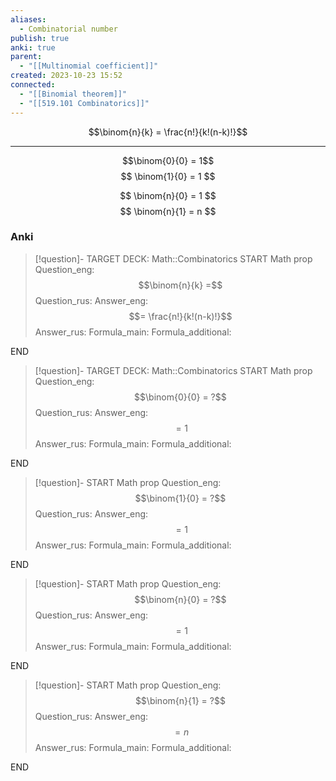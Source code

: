```yaml
---
aliases:
  - Combinatorial number
publish: true
anki: true
parent:
  - "[[Multinomial coefficient]]"
created: 2023-10-23 15:52
connected:
  - "[[Binomial theorem]]"
  - "[[519.101 Combinatorics]]"
---
```


$$\binom{n}{k} = \frac{n!}{k!(n-k)!}$$

---
$$\binom{0}{0} = 1$$
$$
\binom{1}{0} = 1
$$

$$
\binom{n}{0} = 1
$$
$$
\binom{n}{1} = n
$$

### Anki
> [!question]-
TARGET DECK: Math::Combinatorics
START
Math prop
Question_eng: $$\binom{n}{k} =$$
Question_rus: 
Answer_eng: $$= \frac{n!}{k!(n-k)!}$$
Answer_rus: 
Formula_main: 
Formula_additional:
<!--ID: 1699125498477-->
END

> [!question]-
TARGET DECK: Math::Combinatorics
START
Math prop
Question_eng: $$\binom{0}{0} = ?$$
Question_rus: 
Answer_eng: $$ = 1$$
Answer_rus: 
Formula_main: 
Formula_additional:
<!--ID: 1698689820228-->
END

> [!question]-
START
Math prop
Question_eng: $$\binom{1}{0} = ?$$
Question_rus: 
Answer_eng: $$ = 1$$
Answer_rus: 
Formula_main: 
Formula_additional:
<!--ID: 1698689820237-->
END


> [!question]-
START
Math prop
Question_eng: $$\binom{n}{0} = ?$$
Question_rus: 
Answer_eng: $$ = 1$$
Answer_rus: 
Formula_main: 
Formula_additional:
<!--ID: 1698689820242-->
END

> [!question]-
START
Math prop
Question_eng: $$\binom{n}{1} = ?$$
Question_rus: 
Answer_eng: $$ = n$$
Answer_rus: 
Formula_main: 
Formula_additional:
<!--ID: 1698689820246-->
END